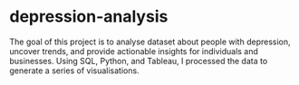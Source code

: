 # depression-analysis
The goal of this project is to analyse dataset about people with depression, uncover trends, and provide actionable insights for individuals and businesses. Using SQL, Python, and Tableau, I processed the data to generate a series of visualisations.
